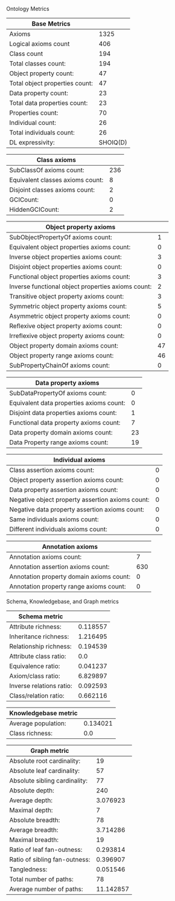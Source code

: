 


Ontology Metrics

| **Base Metrics**                                       |           |
|----------------------------------------------------|-----------|
| Axioms                                             | 1325      |
| Logical axioms count                               | 406       |
| Class count                                        | 194       |
| Total classes count:                               | 194       |
| Object property count:                             | 47        |
| Total object properties count:                     | 47        |
| Data property count:                               | 23        |
| Total data properties count:                       | 23        |
| Properties count:                                  | 70        |
| Individual count:                                  | 26        |
| Total individuals count:                           | 26        |
| DL expressivity:                                   | SHOIQ(D)  |


| Class axioms                                       |           |
|----------------------------------------------------|-----------|
| SubClassOf axioms count:                           | 236       |
| Equivalent classes axioms count:                   | 8         |
| Disjoint classes axioms count:                     | 2         |
| GCICount:                                          | 0         |
| HiddenGCICount:                                    | 2         |


| Object property axioms                                       |           |
|----------------------------------------------------|-----------|
| SubObjectPropertyOf axioms count:                  | 1         |
| Equivalent object properties axioms count:         | 0         |
| Inverse object properties axioms count:            | 3         |
| Disjoint object properties axioms count:           | 0         |
| Functional object properties axioms count:         | 3         |
| Inverse functional object properties axioms count: | 2         |
| Transitive object property axioms count:           | 3         |
| Symmetric object property axioms count:            | 5         |
| Asymmetric object property axioms count:           | 0         |
| Reflexive object property axioms count:            | 0         |
| Irreflexive object property axioms count:          | 0         |
| Object property domain axioms count:               | 47        |
| Object property range axioms count:                | 46        |
| SubPropertyChainOf axioms count:                   | 0         |

| Data property axioms                                       |           |
|----------------------------------------------------|-----------|
| SubDataPropertyOf axioms count:                    | 0         |
| Equivalent data properties axioms count:           | 0         |
| Disjoint data properties axioms count:             | 1         |
| Functional data property axioms count:             | 7         |
| Data property domain axioms count:                 | 23        |
| Data Property range axioms count:                  | 19        |


| Individual axioms                                       |           |
|----------------------------------------------------|-----------|
| Class assertion axioms count:                      | 0         |
| Object property assertion axioms count:            | 0         |
| Data property assertion axioms count:              | 0         |
| Negative object property assertion axioms count:   | 0         |
| Negative data property assertion axioms count:     | 0         |
| Same individuals axioms count:                     | 0         |
| Different individuals axioms count:                | 0         |

| Annotation axioms                                       |           |
|----------------------------------------------------|-----------|
| Annotation axioms count:                           | 7         |
| Annotation assertion axioms count:                 | 630       |
| Annotation property domain axioms count:           | 0         |
| Annotation property range axioms count:            | 0         |


Schema, Knowledgebase, and Graph metrics

| Schema metric                                       |           |
|----------------------------------------------------|-----------|
| Attribute richness:                                | 0.118557  |
| Inheritance richness:                              | 1.216495  |
| Relationship richness:                             | 0.194539  |
| Attribute class ratio:                             | 0.0       |
| Equivalence ratio:                                 | 0.041237  |
| Axiom/class ratio:                                 | 6.829897  |
| Inverse relations ratio:                           | 0.092593  |
| Class/relation ratio:                              | 0.662116  |

| Knowledgebase metric                                       |           |
|----------------------------------------------------|-----------|
| Average population:                                | 0.134021  |
| Class richness:                                    | 0.0       |


| Graph metric                                       |           |
|----------------------------------------------------|-----------|
| Absolute root cardinality:                         | 19        |
| Absolute leaf cardinality:                         | 57        |
| Absolute sibling cardinality:                      | 77        |
| Absolute depth:                                    | 240       |
| Average depth:                                     | 3.076923  |
| Maximal depth:                                     | 7         |
| Absolute breadth:                                  | 78        |
| Average breadth:                                   | 3.714286  |
| Maximal breadth:                                   | 19        |
| Ratio of leaf fan-outness:                         | 0.293814  |
| Ratio of sibling fan-outness:                      | 0.396907  |
| Tangledness:                                       | 0.051546  |
| Total number of paths:                             | 78        |
| Average number of paths:                           | 11.142857 |
